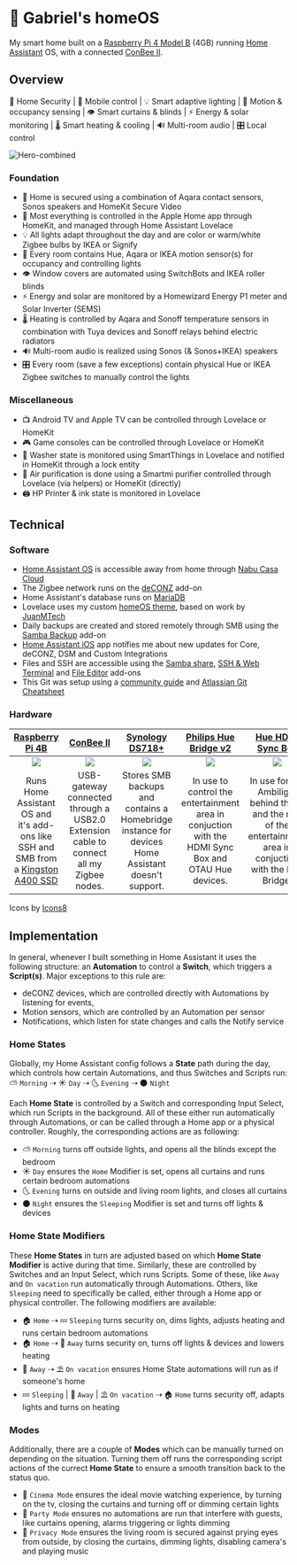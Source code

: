 # 🏡 Gabriel's homeOS
My smart home built on a [Raspberry Pi 4 Model B](https://www.raspberrypi.com/products/raspberry-pi-4-model-b/) (4GB) running [Home Assistant](https://www.home-assistant.io/) OS, with a connected [ConBee II](https://www.phoscon.de/en/conbee2).

## Overview
🚨 Home Security | 📱 Mobile control | 💡 Smart adaptive lighting | 👋 Motion & occupancy sensing | 👁 Smart curtains & blinds | ⚡ Energy & solar monitoring | 🌡 Smart heating & cooling | 🔊 Multi-room audio | 🎛 Local control

![Hero-combined](https://user-images.githubusercontent.com/61377476/138591773-0800bf9a-436e-49e3-895f-d651278713fd.png)

### Foundation
- 🚨 Home is secured using a combination of Aqara contact sensors, Sonos speakers and HomeKit Secure Video
- 📱 Most everything is controlled in the Apple Home app through HomeKit, and managed through Home Assistant Lovelace
- 💡 All lights adapt throughout the day and are color or warm/white Zigbee bulbs by IKEA or Signify
- 👋 Every room contains Hue, Aqara or IKEA motion sensor(s) for occupancy and controlling lights
- 👁 Window covers are automated using SwitchBots and IKEA roller blinds
- ⚡ Energy and solar are monitored by a Homewizard Energy P1 meter and Solar Inverter (SEMS) 
- 🌡 Heating is controlled by Aqara and Sonoff temperature sensors in combination with Tuya devices and Sonoff relays behind electric radiators
- 🔊 Multi-room audio is realized using Sonos (& Sonos+IKEA) speakers
- 🎛 Every room (save a few exceptions) contain physical Hue or IKEA Zigbee switches to manually control the lights

### Miscellaneous
- 📺 Android TV and Apple TV can be controlled through Lovelace or HomeKit
- 🎮 Game consoles can be controlled through Lovelace or HomeKit
- 🧺 Washer state is monitored using SmartThings in Lovelace and notified in HomeKit through a lock entity
- 💨 Air purification is done using a Smartmi purifier controlled through Lovelace (via helpers) or HomeKit (directly)
- 🖨️ HP Printer & ink state is monitored in Lovelace

## Technical
### Software
- [Home Assistant OS](https://www.home-assistant.io/installation/) is accessible away from home through [Nabu Casa Cloud](https://www.nabucasa.com/)
- The Zigbee network runs on the [deCONZ](https://phoscon.de/en/conbee2/software) add-on
- Home Assistant's database runs on [MariaDB](https://mariadb.org/)
- Lovelace uses my custom [homeOS theme](https://github.com/gvssr/home-assistant-config/tree/main/themes/homeOS_theme), based on work by [JuanMTech](https://github.com/JuanMTech)
- Daily backups are created and stored remotely through SMB using the [Samba Backup](https://github.com/thomasmauerer/hassio-addons/tree/master/samba-backup) add-on
- [Home Assistant iOS](https://github.com/home-assistant/iOS) app notifies me about new updates for Core, deCONZ, DSM and Custom Integrations
- Files and SSH are accessible using the [Samba share](https://github.com/home-assistant/addons/tree/master/samba), [SSH & Web Terminal](https://github.com/hassio-addons/addon-ssh) and [File Editor](https://github.com/home-assistant/addons/tree/master/configurator) add-ons
- This Git was setup using a [community guide](https://community.home-assistant.io/t/sharing-your-configuration-on-github/195144) and [Atlassian Git Cheatsheet](https://www.atlassian.com/git/tutorials/atlassian-git-cheatsheet)

### Hardware
| [Raspberry Pi 4B](https://www.raspberrypi.com/products/raspberry-pi-4-model-b/)  | [ConBee II](https://phoscon.de/en/conbee2) | [Synology DS718+](https://www.synology.com/nl-nl/support/download/DS718+) | [Philips Hue Bridge v2](https://www.philips-hue.com/nl-nl/p/hue-bridge/8718696511800) | [Hue HDMI Sync Box](https://www.philips-hue.com/nl-nl/p/hue-play-hdmi-sync-box/8718699704803) | [SwitchBot Hub Mini](https://www.switch-bot.com/products/switchbot-hub-mini) | [Apple TV 4K](https://www.apple.com/apple-tv-4k/) |
| :-------------: | :-------------: | :-------------: | :-------------: | :-------------: | :-------------: | :-------------: |
| <img src="https://img.icons8.com/dotty/80/000000/raspberry-pi.png"/> | <img src="https://img.icons8.com/dotty/80/000000/usb-memory-stick.png"/> | <img src="https://img.icons8.com/dotty/80/000000/nas.png"/> | <img src="https://img.icons8.com/dotty/80/000000/hub.png"/> | <img src="https://img.icons8.com/dotty/80/000000/hdmi-cable.png"/> | <img src="https://img.icons8.com/dotty/80/000000/switch.png"/> | <img src="https://img.icons8.com/dotty/80/000000/apple-tv.png"/> |
| Runs Home Assistant OS and it's add-ons like SSH and SMB from a [Kingston A400 SSD](https://www.kingston.com/en/ssd/a400-solid-state-drive)  | USB-gateway connected through a USB2.0 Extension cable to connect all my Zigbee nodes. | Stores SMB backups and contains a Homebridge instance for devices Home Assistant doesn't support.  | In use to control the entertainment area in conjuction with the HDMI Sync Box and OTAU Hue devices. | In use for the Ambilight behind the tv and the rest of the entertainment area in conjuction with the Hue Bridge.  | In use to connect to SwitchBot Curtains, runs through HomeBridge to Home Assistant.  | In use as HomeKit Home Hubs to run location automations and control the Home app when away. |

Icons by [Icons8](https://icons8.com)

## Implementation
In general, whenever I built something in Home Assistant it uses the following structure: an **Automation** to control a **Switch**, which triggers a **Script(s)**. Major exceptions to this rule are:
- deCONZ devices, which are controlled directly with Automations by listening for events, 
- Motion sensors, which are controlled by an Automation per sensor
- Notifications, which listen for state changes and calls the Notify service

### Home States
Globally, my Home Assistant config follows a **State** path during the day, which controls how certain Automations, and thus Switches and Scripts run: ⛅️ `Morning` ⇢ ☀️ `Day` ⇢ 🌜 `Evening` ⇢ 🌑 `Night`

Each **Home State** is controlled by a Switch and corresponding Input Select, which run Scripts in the background. All of these either run automatically through Automations, or can be called through a Home app or a physical controller. Roughly, the corresponding actions are as following:

- ⛅️ `Morning` turns off outside lights, and opens all the blinds except the bedroom
- ☀️ `Day` ensures the `Home` Modifier is set, opens all curtains and runs certain bedroom automations
- 🌜 `Evening` turns on outside and living room lights, and closes all curtains
- 🌑 `Night` ensures the `Sleeping` Modifier is set and turns off lights & devices

### Home State Modifiers
These **Home States** in turn are adjusted based on which **Home State Modifier** is active during that time. Similarly, these are controlled by Switches and an Input Select, which runs Scripts. Some of these, like `Away` and `On vacation` run automatically through Automations. Others, like `Sleeping` need to specifically be called, either through a Home app or physical controller. The following modifiers are available:

- 🏠 `Home` ⇢ 💤 `Sleeping` turns security on, dims lights, adjusts heating and runs certain bedroom automations
- 🏠 `Home` ⇢ 📍 `Away` turns security on, turns off lights & devices and lowers heating
- 📍 `Away` ⇢ ⛱️ `On vacation` ensures Home State automations will run as if someone's home
- 💤 `Sleeping` | 📍 `Away` | ⛱️ `On vacation` ⇢ 🏠 `Home` turns security off, adapts lights and turns on heating

### Modes
Additionally, there are a couple of **Modes** which can be manually turned on depending on the situation. Turning them off runs the corresponding script actions of the currect **Home State** to ensure a smooth transition back to the status quo.
- 🍿 ``Cinema Mode`` ensures the ideal movie watching experience, by turning on the tv, closing the curtains and turning off or dimming certain lights
- 🎉 ``Party Mode`` ensures no automations are run that interfere with guests, like curtains opening, alarms triggering or lights dimming
- 👀 ``Privacy Mode`` ensures the living room is secured against prying eyes from outside, by closing the curtains, dimming lights, disabling camera's and playing music
